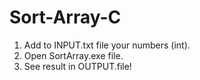 ﻿# Sort-Array-C
1. Add to INPUT.txt file your numbers (int).
2. Open SortArray.exe file.
3. See result in OUTPUT.file!
